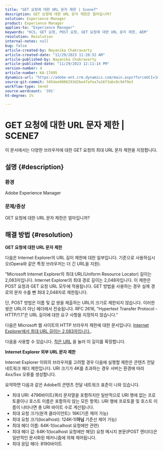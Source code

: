 ```yaml
---
title: "GET 요청에 대한 URL 문자 제한 | Scene7"
description: GET 요청에 대한 URL 문자 제한은 얼마입니까?
solution: Experience Manager
product: Experience Manager
applies-to: "Experience Manager"
keywords: "KCS, GET 요청, POST 요청, GET 요청에 대한 URL 문자 제한, AEM"
resolution: Resolution
internal-notes: null
bug: false
article-created-by: Nayanika Chakravarty
article-created-date: "11/29/2023 11:28:52 AM"
article-published-by: Nayanika Chakravarty
article-published-date: "11/29/2023 12:11:14 PM"
version-number: 4
article-number: KA-17495
dynamics-url: "https://adobe-ent.crm.dynamics.com/main.aspx?forceUCI=1&pagetype=entityrecord&etn=knowledgearticle&id=c78fa574-aa8e-ee11-8179-6045bd006239"
source-git-commit: 345dee9806293d2be47afea7a16f3abc8c94f9e3
workflow-type: tm+mt
source-wordcount: '391'
ht-degree: 1%

---
```


# GET 요청에 대한 URL 문자 제한 | SCENE7


이 문서에서는 다양한 브라우저에 대한 GET 요청의 최대 URL 문자 제한을 지정합니다.

## 설명 {#description}


### 환경

Adobe Experience Manager

### 문제/증상

GET 요청에 대한 URL 문자 제한은 얼마입니까?


## 해결 방법 {#resolution}


<b>GET 요청에 대한 URL 문자 제한</b>

다음은 Internet Explorer의 URL 길이 제한에 대한 일부입니다. 기준으로 사용하십시오(Opera와 같은 특정 브라우저는 더 긴 URL을 지원).

&quot;Microsoft Internet Explorer의 최대 URL(Uniform Resource Locator) 길이는 2,083자입니다. Internet Explorer의 최대 경로 길이는 2,048자입니다. 이 제한은 POST 요청과 GET 요청 URL 모두에 적용됩니다. GET 방법을 사용하는 경우 실제 경로의 문자 수를 뺀 최대 2,048자로 제한됩니다.

단, POST 방법은 이름 및 값 쌍을 제출하는 URL의 크기로 제한되지 않습니다. 이러한 쌍은 URL이 아닌 헤더에서 전송됩니다. RFC 2616, &quot;Hypertext Transfer Protocol - HTTP/1.1&quot;은 URL 길이에 대한 요구 사항을 지정하지 않습니다.&quot;

다음은 Microsoft 웹 사이트의 HTTP 브라우저 제한에 대한 문서입니다. [Internet Explorer에서 최대 URL 길이는 2,083자입니다.](https://support.microsoft.com/en-us/topic/maximum-url-length-is-2-083-characters-in-internet-explorer-174e7c8a-6666-f4e0-6fd6-908b53c12246).

다음을 사용할 수 있습니다. [작은 URL](https://tinyurl.com/app) 을 눌러 이 길이를 확장합니다.

<b>Internet Explorer 외부 URL 문자 제한</b>

Internet Explorer 이외의 브라우저를 고려할 경우 다음에 실행할 제한은 콘텐츠 전달 네트워크 헤더 제한입니다. URI 크기가 4K를 초과하는 경우 서버는 환경에 따라 4xx/5xx 오류를 생성합니다.

요약하면 다음과 같은 Adobe의 콘텐츠 전달 네트워크 표준이 나와 있습니다.

- 최대 URI: 4796바이트(쿼리 문자열을 포함하지만 일반적으로 URI 행에 없는 프로토콜이나 호스트 이름은 포함하지 않는 모든 항목). URI 행에 프로토콜 및 호스트 이름이 나타나면 총 URI 바이트 수로 계산됩니다.
- 최대 요청 크기(원격 클라이언트): 16K(기준 제어 가능)
- 최대 요청 크기(localhost): 124K-1(<b>아님</b> 기준선 제어 가능)
- 최대 헤더 이름: 64K-1(localhost 요청에만 관련)
- 최대 헤더 값: 64K-1(localhost 요청에만 해당) 요청 메시지 본문(POST 엔티티)은 일반적인 문서화된 메커니즘에 의해 제어됩니다.
- 최대 응답 헤더: 8190바이트

